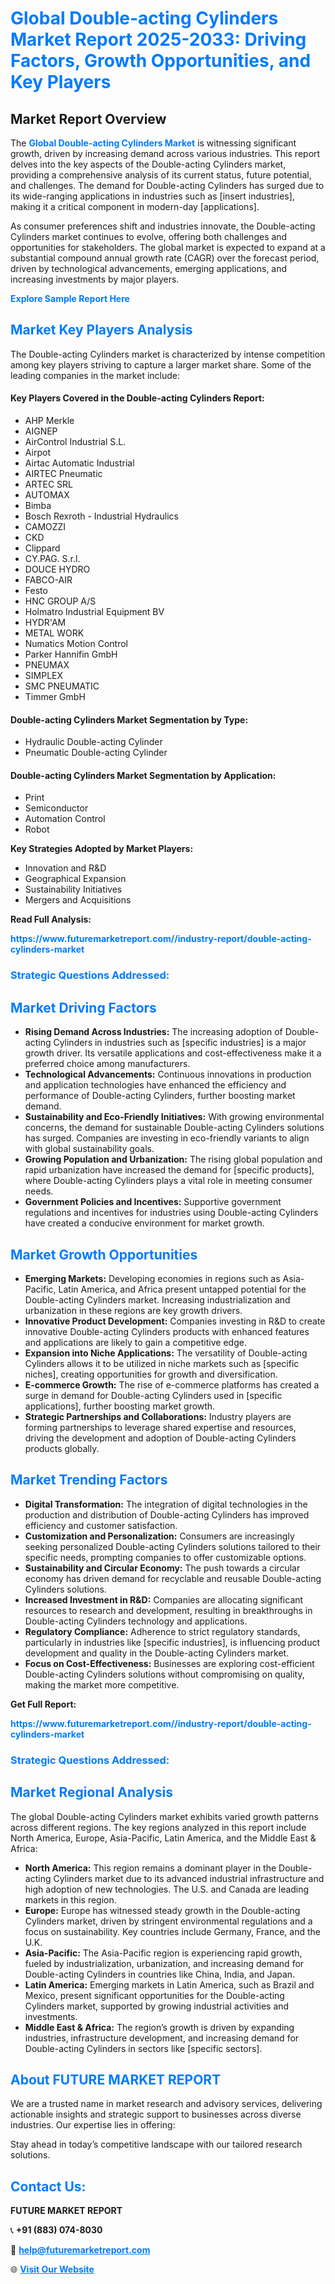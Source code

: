 <h1 style="color: #007BFF;">Global Double-acting Cylinders Market Report 2025-2033: Driving Factors, Growth Opportunities, and Key Players</h1>

<section id="overview">
<h2>Market Report Overview</h2>
<p>The <a href="https://www.futuremarketreport.com//industry-report/double-acting-cylinders-market" style="color: #007BFF; text-decoration: none;"><strong>Global Double-acting Cylinders Market</strong></a> is witnessing significant growth, driven by increasing demand across various industries. This report delves into the key aspects of the Double-acting Cylinders market, providing a comprehensive analysis of its current status, future potential, and challenges. The demand for Double-acting Cylinders has surged due to its wide-ranging applications in industries such as [insert industries], making it a critical component in modern-day [applications].</p>
<p>As consumer preferences shift and industries innovate, the Double-acting Cylinders market continues to evolve, offering both challenges and opportunities for stakeholders. The global market is expected to expand at a substantial compound annual growth rate (CAGR) over the forecast period, driven by technological advancements, emerging applications, and increasing investments by major players.</p>
</section>

<section id="overview">
<p><a href="https://www.futuremarketreport.com//request-sample/reportId=85617" style="color: #007BFF; text-decoration: none;"><strong>Explore Sample Report Here</strong></a></p>
</section>

<section id="key-players">
<h2 style="color: #007BFF;">Market Key Players Analysis</h2>
<p>The Double-acting Cylinders market is characterized by intense competition among key players striving to capture a larger market share. Some of the leading companies in the market include:</p>
<h4>Key Players Covered in the Double-acting Cylinders Report:</h4>
<ul><li>AHP Merkle</li><li>AIGNEP</li><li>AirControl Industrial S.L.</li><li>Airpot</li><li>Airtac Automatic Industrial</li><li>AIRTEC Pneumatic</li><li>ARTEC SRL</li><li>AUTOMAX</li><li>Bimba</li><li>Bosch Rexroth - Industrial Hydraulics</li><li>CAMOZZI</li><li>CKD</li><li>Clippard</li><li>CY.PAG. S.r.l.</li><li>DOUCE HYDRO</li><li>FABCO-AIR</li><li>Festo</li><li>HNC GROUP A/S</li><li>Holmatro Industrial Equipment BV</li><li>HYDR&#039;AM</li><li>METAL WORK</li><li>Numatics Motion Control</li><li>Parker Hannifin GmbH</li><li>PNEUMAX</li><li>SIMPLEX</li><li>SMC PNEUMATIC</li><li>Timmer GmbH</li></ul>
<h4>Double-acting Cylinders Market Segmentation by Type:</h4>
<ul><li>Hydraulic Double-acting Cylinder</li><li>Pneumatic Double-acting Cylinder</li></ul>

<h4>Double-acting Cylinders Market Segmentation by Application:</h4>
<ul><li>Print</li><li>Semiconductor</li><li>Automation Control</li><li>Robot</li></ul>
<p><strong>Key Strategies Adopted by Market Players:</strong></p>
<ul>
<li>Innovation and R&D</li>
<li>Geographical Expansion</li>
<li>Sustainability Initiatives</li>
<li>Mergers and Acquisitions</li>
</ul>
</section>

<section>
<p><strong>Read Full Analysis: </strong></p><a href="https://www.futuremarketreport.com//industry-report/double-acting-cylinders-market" style="color: #007BFF; text-decoration: none;"><strong>https://www.futuremarketreport.com//industry-report/double-acting-cylinders-market</strong></a>
<h3 style="color: #007BFF;">Strategic Questions Addressed:</h3>
</section>

<section id="driving-factors">
<h2 style="color: #007BFF;">Market Driving Factors</h2>
<ul>
<li><strong>Rising Demand Across Industries:</strong> The increasing adoption of Double-acting Cylinders in industries such as [specific industries] is a major growth driver. Its versatile applications and cost-effectiveness make it a preferred choice among manufacturers.</li>
<li><strong>Technological Advancements:</strong> Continuous innovations in production and application technologies have enhanced the efficiency and performance of Double-acting Cylinders, further boosting market demand.</li>
<li><strong>Sustainability and Eco-Friendly Initiatives:</strong> With growing environmental concerns, the demand for sustainable Double-acting Cylinders solutions has surged. Companies are investing in eco-friendly variants to align with global sustainability goals.</li>
<li><strong>Growing Population and Urbanization:</strong> The rising global population and rapid urbanization have increased the demand for [specific products], where Double-acting Cylinders plays a vital role in meeting consumer needs.</li>
<li><strong>Government Policies and Incentives:</strong> Supportive government regulations and incentives for industries using Double-acting Cylinders have created a conducive environment for market growth.</li>
</ul>
</section>

<section id="growth-opportunities">
<h2 style="color: #007BFF;">Market Growth Opportunities</h2>
<ul>
<li><strong>Emerging Markets:</strong> Developing economies in regions such as Asia-Pacific, Latin America, and Africa present untapped potential for the Double-acting Cylinders market. Increasing industrialization and urbanization in these regions are key growth drivers.</li>
<li><strong>Innovative Product Development:</strong> Companies investing in R&D to create innovative Double-acting Cylinders products with enhanced features and applications are likely to gain a competitive edge.</li>
<li><strong>Expansion into Niche Applications:</strong> The versatility of Double-acting Cylinders allows it to be utilized in niche markets such as [specific niches], creating opportunities for growth and diversification.</li>
<li><strong>E-commerce Growth:</strong> The rise of e-commerce platforms has created a surge in demand for Double-acting Cylinders used in [specific applications], further boosting market growth.</li>
<li><strong>Strategic Partnerships and Collaborations:</strong> Industry players are forming partnerships to leverage shared expertise and resources, driving the development and adoption of Double-acting Cylinders products globally.</li>
</ul>
</section>

<section id="trending-factors">
<h2 style="color: #007BFF;">Market Trending Factors</h2>
<ul>
<li><strong>Digital Transformation:</strong> The integration of digital technologies in the production and distribution of Double-acting Cylinders has improved efficiency and customer satisfaction.</li>
<li><strong>Customization and Personalization:</strong> Consumers are increasingly seeking personalized Double-acting Cylinders solutions tailored to their specific needs, prompting companies to offer customizable options.</li>
<li><strong>Sustainability and Circular Economy:</strong> The push towards a circular economy has driven demand for recyclable and reusable Double-acting Cylinders solutions.</li>
<li><strong>Increased Investment in R&D:</strong> Companies are allocating significant resources to research and development, resulting in breakthroughs in Double-acting Cylinders technology and applications.</li>
<li><strong>Regulatory Compliance:</strong> Adherence to strict regulatory standards, particularly in industries like [specific industries], is influencing product development and quality in the Double-acting Cylinders market.</li>
<li><strong>Focus on Cost-Effectiveness:</strong> Businesses are exploring cost-efficient Double-acting Cylinders solutions without compromising on quality, making the market more competitive.</li>
</ul>
</section>

<section>
<p><strong>Get Full Report: </strong></p><a href="https://www.futuremarketreport.com//industry-report/double-acting-cylinders-market" style="color: #007BFF; text-decoration: none;"><strong>https://www.futuremarketreport.com//industry-report/double-acting-cylinders-market</strong></a>
<h3 style="color: #007BFF;">Strategic Questions Addressed:</h3>
</section>


<section id="regional-analysis">
<h2 style="color: #007BFF;">Market Regional Analysis</h2>
<p>The global Double-acting Cylinders market exhibits varied growth patterns across different regions. The key regions analyzed in this report include North America, Europe, Asia-Pacific, Latin America, and the Middle East & Africa:</p>
<ul>
<li><strong>North America:</strong> This region remains a dominant player in the Double-acting Cylinders market due to its advanced industrial infrastructure and high adoption of new technologies. The U.S. and Canada are leading markets in this region.</li>
<li><strong>Europe:</strong> Europe has witnessed steady growth in the Double-acting Cylinders market, driven by stringent environmental regulations and a focus on sustainability. Key countries include Germany, France, and the U.K.</li>
<li><strong>Asia-Pacific:</strong> The Asia-Pacific region is experiencing rapid growth, fueled by industrialization, urbanization, and increasing demand for Double-acting Cylinders in countries like China, India, and Japan.</li>
<li><strong>Latin America:</strong> Emerging markets in Latin America, such as Brazil and Mexico, present significant opportunities for the Double-acting Cylinders market, supported by growing industrial activities and investments.</li>
<li><strong>Middle East & Africa:</strong> The region’s growth is driven by expanding industries, infrastructure development, and increasing demand for Double-acting Cylinders in sectors like [specific sectors].</li>
</ul>
</section>

<footer>
<h2 style="color: #007BFF;">About FUTURE MARKET REPORT</h2>
<p>We are a trusted name in market research and advisory services, delivering actionable insights and strategic support to businesses across diverse industries. Our expertise lies in offering:</p>

<p>Stay ahead in today’s competitive landscape with our tailored research solutions.</p>

<h2 style="color: #007BFF;">Contact Us:</h2>
<p><strong>FUTURE MARKET REPORT</strong></p>
<p>📞 <strong>+91 (883) 074-8030</strong></p>
<p>📧 <strong><a href="mailto:help@futuremarketreport.com" style="color: #007BFF;">help@futuremarketreport.com</a></strong></p>
<p>🌐 <strong><a href="https://www.futuremarketreport.com/" style="color: #007BFF;">Visit Our Website</a></strong></p>
</footer>